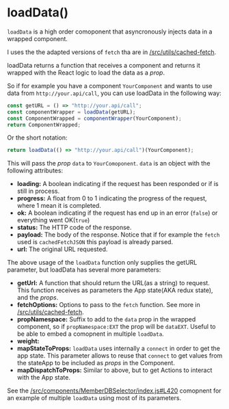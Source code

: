 loadData()
==========

`loadData` is a high order comoponent that asyncronously injects data in a wrapped component.

I uses the the adapted versions of `fetch` tha are in [/src/utils/cached-fetch](/src/utils/cached-fetch).


loadData returns a function that receives a component and returns it wrapped with the React logic to load the data as a _prop_.

So if for example you have a component `YourComponent` and wants to use data from `http://your.api/call`, you can use loadData in the following way:
```javascript
const getURL = () => "http://your.api/call";
const componentWrapper = loadData(getURL);
const ComponentWrapped = componentWrapper(YourComponent);
return ComponentWrapped;
```
Or the short notation:
```javascript
return loadData(() => "http://your.api/call")(YourComponent);
```


This will pass the _prop_ `data` to `YourComoponent`. `data` is an object with the following attributes:

 * **loading:** A boolean indicating if the request has been responded or if is still in process.
 * **progress:** A float from 0 to 1 indicating the progress of the request, where 1 mean it is completed.
 * **ok:** A boolean indicating if the request has end up in an error (`false`) or everything went OK(`true`)
 * **status:** The HTTP code of the response.
 * **payload:** The body of the response. Notice that if for example the `fetch` used is `cachedFetchJSON` this payload is already parsed.
 * **url:** The original URL requested.

The above usage of the `loadData` function only supplies the getURL parameter, but loadData has several more parameters:

 * **getUrl:** A function that should return the URL(as a string) to request. This function receives as parameters the App state(AKA redux state), and the _props_.
 * **fetchOptions:** Options to pass to the `fetch` function. See more in [/src/utils/cached-fetch](/src/utils/cached-fetch).
 * **propNamespace:** Suffix to add to the `data` prop in the wrapped component, so if `propNamespace:EXT` the prop will be `dataEXT`. Useful to be able to embed a comopnent in multiple `loadData`.
 * **weight:** 
 * **mapStateToProps:** `loadData` uses internally a `connect` in order to get the app state. This parameter allows to reuse that `connect` to get values from the stateApp to be included as _props_ in the Component.
 * **mapDispatchToProps:** Similar to above, but to get Actions to interact with the App state.
 
 
See the [/src/components/MemberDBSelector/index.js#L420](MemberDBSelector) comopnent for an example of multiple `loadData` using most of its parameters.
